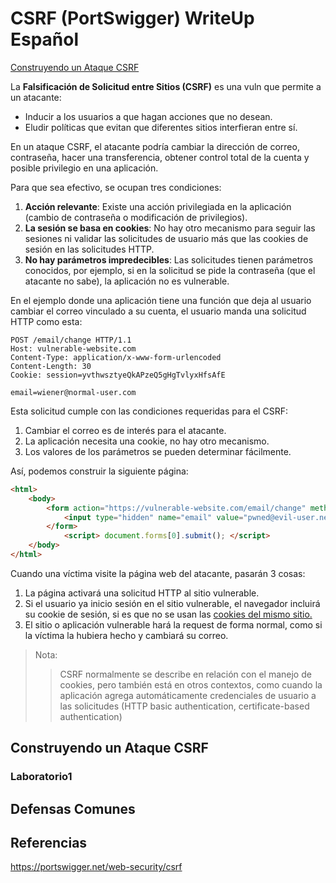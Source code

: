 # CSRF (PortSwigger) WriteUp Español

[Construyendo un Ataque CSRF](#Laboratorio1)

La **Falsificación de Solicitud entre Sitios (CSRF)** es una vuln que permite a un atacante:

- Inducir a los usuarios a que hagan acciones que no desean.
- Eludir políticas que evitan que diferentes sitios interfieran entre sí.

En un ataque CSRF, el atacante podría cambiar la dirección de correo, contraseña, hacer una transferencia, obtener control total de la cuenta y posible privilegio en una aplicación.

Para que sea efectivo, se ocupan tres condiciones:
1. **Acción relevante**: Existe una acción privilegiada en la aplicación (cambio de contraseña o modificación de privilegios).
2. **La sesión se basa en cookies**: No hay otro mecanismo para seguir las sesiones ni validar las solicitudes de usuario más que las cookies de sesión  en las solicitudes HTTP.
3. **No hay parámetros impredecibles**: Las solicitudes tienen parámetros conocidos, por ejemplo, si en la solicitud se pide la contraseña (que el atacante no sabe), la aplicación no es vulnerable.

En el ejemplo donde una aplicación tiene una función que deja al usuario cambiar el correo vinculado a su cuenta, el usuario manda una solicitud HTTP como esta:
```http
POST /email/change HTTP/1.1
Host: vulnerable-website.com
Content-Type: application/x-www-form-urlencoded
Content-Length: 30
Cookie: session=yvthwsztyeQkAPzeQ5gHgTvlyxHfsAfE 

email=wiener@normal-user.com
```

Esta solicitud cumple con las condiciones requeridas para el CSRF:
1. Cambiar el correo es de interés para el atacante.
2. La aplicación necesita una cookie, no hay otro mecanismo.
3. Los valores de los parámetros se pueden determinar fácilmente.

Así, podemos construir la siguiente página:
```html 
<html> 
	<body> 
		<form action="https://vulnerable-website.com/email/change" method="POST"> 
			<input type="hidden" name="email" value="pwned@evil-user.net" /> 
		</form>
			<script> document.forms[0].submit(); </script>
	</body>
</html>
```

Cuando una víctima visite la página web del atacante, pasarán 3 cosas:
1. La página activará una solicitud HTTP al sitio vulnerable.
2. Si el usuario ya inicio sesión en el sitio vulnerable, el navegador incluirá su cookie de sesión, si es que no se usan las [cookies del mismo sitio.](#Defensas%20Comunes)
3. El sitio o aplicación vulnerable hará la request de forma normal, como si la víctima la hubiera hecho y cambiará su correo.

>Nota:
>>CSRF normalmente se describe en relación con el manejo de cookies, pero también está en otros contextos, como cuando la aplicación agrega automáticamente credenciales de usuario a las solicitudes (HTTP basic authentication, certificate-based authentication)

## Construyendo un Ataque CSRF
### Laboratorio1


## Defensas Comunes


## Referencias
https://portswigger.net/web-security/csrf